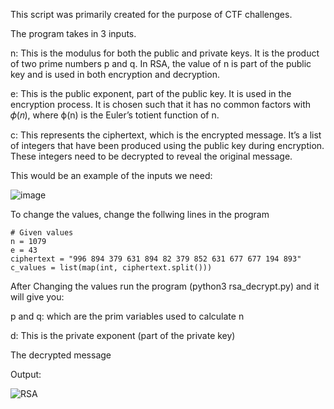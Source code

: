 This script was primarily created for the purpose of CTF challenges.

The program takes in 3 inputs.

n: This is the modulus for both the public and private keys. It is the product of two prime numbers 
p and q. In RSA, the value of n is part of the public key and is used in both encryption and decryption.

e: This is the public exponent, part of the public key. It is used in the encryption process. It is chosen such that it has no common factors with 𝜙(𝑛), where ϕ(n) is the Euler’s totient function of n.

c: This represents the ciphertext, which is the encrypted message. It’s a list of integers that have been produced using the public key during encryption. These integers need to be decrypted to reveal the original message.

This would be an example of the inputs we need:

![image](https://github.com/user-attachments/assets/1481b7c0-64fe-49d8-8181-e34c910f038d)

To change the values, change the follwing lines in the program
```
# Given values
n = 1079
e = 43
ciphertext = "996 894 379 631 894 82 379 852 631 677 677 194 893"
c_values = list(map(int, ciphertext.split()))
```

After Changing the values run the program (python3 rsa_decrypt.py) and it will give you:

p and q: which are the prim variables used to calculate n

d: This is the private exponent (part of the private key)

The decrypted message

Output:

![RSA](https://github.com/user-attachments/assets/c0fa7792-8d45-4cf2-ab0c-7c51a9a8abe9)
